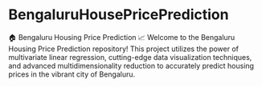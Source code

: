 # BengaluruHousePricePrediction
🏠 Bengaluru Housing Price Prediction 📈  Welcome to the Bengaluru Housing Price Prediction repository! This project utilizes the power of multivariate linear regression, cutting-edge data visualization techniques, and advanced multidimensionality reduction to accurately predict housing prices in the vibrant city of Bengaluru.
